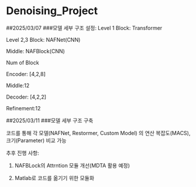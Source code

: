 # Denoising_Project

##2025/03/07
###모델 세부 구조 설정:
Level 1 Block: Transformer

Level 2,3 Block: NAFNet(CNN)

Middle: NAFBlock(CNN)


Num of Block

Encoder: [4,2,8]

Middle:12

Decoder: [4,2,2]

Refinement:12

##2025/03/11
###모델 세부 구조 구축

코드를 통해 각 모델(NAFNet, Restormer, Custom Model) 의 연산 복잡도(MACS), 크기(Parameter) 비교 가능

추후 진행 사항: 

1. NAFBLock의 Attrntion 모듈 개선(MDTA 활용 예정)

2. Matlab로 코드를 옮기기 위한 모듈화


